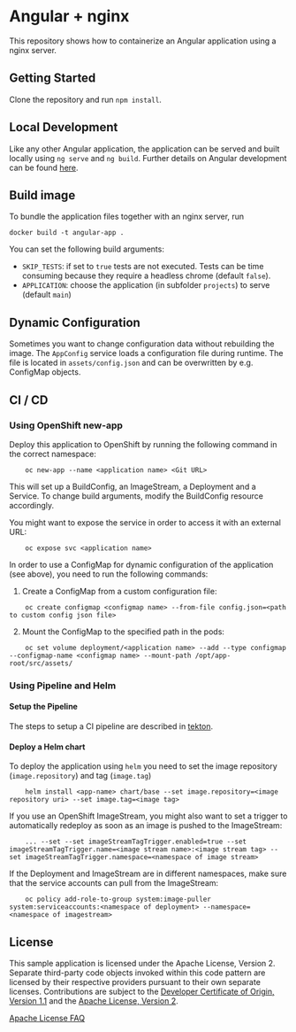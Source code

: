 # Angular + nginx

This repository shows how to containerize an Angular application using a nginx server.

## Getting Started

Clone the repository and run `npm install`.

## Local Development

Like any other Angular application, the application can be served and built locally using `ng serve` and `ng build`. Further details on Angular development can be found [here](https://angular.io/guide/setup-local).

## Build image

To bundle the application files together with an nginx server, run
```
docker build -t angular-app .
```
You can set the following build arguments:
- `SKIP_TESTS`: if set to `true` tests are not executed. Tests can be time consuming because they require a headless chrome (default `false`).
- `APPLICATION`: choose the application (in subfolder `projects`) to serve (default `main`)

## Dynamic Configuration

Sometimes you want to change configuration data without rebuilding the image. The `AppConfig` service loads a configuration file during runtime. The file is located in `assets/config.json` and can be overwritten by e.g. ConfigMap objects.

## CI / CD

### Using OpenShift new-app

Deploy this application to OpenShift by running the following command in the correct namespace:

```
    oc new-app --name <application name> <Git URL>
```

This will set up a BuildConfig, an ImageStream, a Deployment and a Service. To change build arguments, modify the BuildConfig resource accordingly.

You might want to expose the service in order to access it with an external URL:

```
    oc expose svc <application name>
``` 

In order to use a ConfigMap for dynamic configuration of the application (see above), you need to run the following commands:

1. Create a ConfigMap from a custom configuration file:
```
    oc create configmap <configmap name> --from-file config.json=<path to custom config json file>
```
2. Mount the ConfigMap to the specified path in the pods:
```
    oc set volume deployment/<application name> --add --type configmap --configmap-name <configmap name> --mount-path /opt/app-root/src/assets/
```

### Using Pipeline and Helm

#### Setup the Pipeline

The steps to setup a CI pipeline are described in [tekton](tekton).

#### Deploy a Helm chart

To deploy the application using `helm` you need to set the image repository (`image.repository`) and tag (`image.tag`)
```
    helm install <app-name> chart/base --set image.repository=<image repository uri> --set image.tag=<image tag>
```
If you use an OpenShift ImageStream, you might also want to set a trigger to automatically redeploy as soon as an image is pushed to the ImageStream:
```
    ... --set --set imageStreamTagTrigger.enabled=true --set imageStreamTagTrigger.name=<image stream name>:<image stream tag> --set imageStreamTagTrigger.namespace=<namespace of image stream>
```
If the Deployment and ImageStream are in different namespaces, make sure that the service accounts can pull from the ImageStream:
```
    oc policy add-role-to-group system:image-puller system:serviceaccounts:<namespace of deployment> --namespace=<namespace of imagestream>
```

## License

This sample application is licensed under the Apache License, Version 2. Separate third-party code objects invoked within this code pattern are licensed by their respective providers pursuant to their own separate licenses. Contributions are subject to the [Developer Certificate of Origin, Version 1.1](https://developercertificate.org/) and the [Apache License, Version 2](https://www.apache.org/licenses/LICENSE-2.0.txt).

[Apache License FAQ](https://www.apache.org/foundation/license-faq.html#WhatDoesItMEAN)
